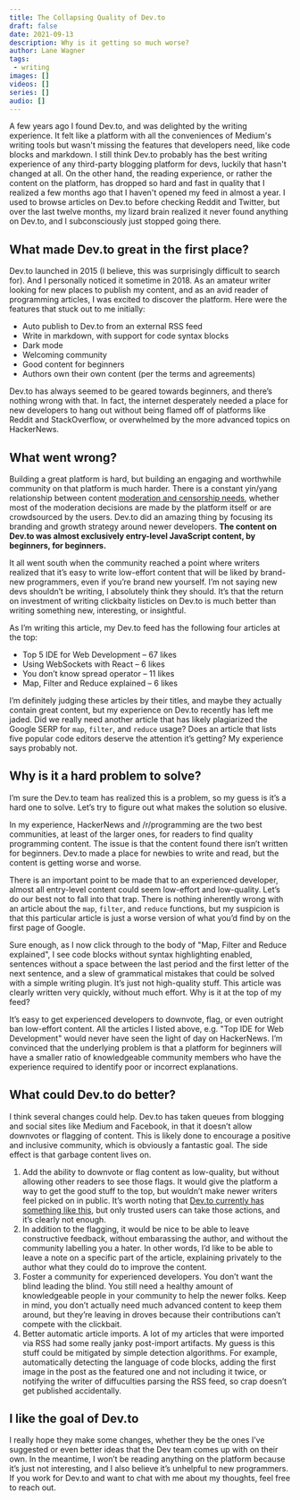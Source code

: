 ```yaml
---
title: The Collapsing Quality of Dev.to
draft: false
date: 2021-09-13
description: Why is it getting so much worse?
author: Lane Wagner
tags:
 - writing
images: []
videos: []
series: []
audio: []
---
```


A few years ago I found Dev.to, and was delighted by the writing experience. It felt like a platform with all the conveniences of Medium's writing tools but wasn't missing the features that developers need, like code blocks and markdown. I still think Dev.to probably has the best writing experience of any third-party blogging platform for devs, luckily that hasn't changed at all. On the other hand, the reading experience, or rather the content on the platform, has dropped so hard and fast in quality that I realized a few months ago that I haven't opened my feed in almost a year. I used to browse articles on Dev.to before checking Reddit and Twitter, but over the last twelve months, my lizard brain realized it never found anything on Dev.to, and I subconsciously just stopped going there.

## What made Dev.to great in the first place?

Dev.to launched in 2015 (I believe, this was surprisingly difficult to search for). And I personally noticed it sometime in 2018. As an amateur writer looking for new places to publish my content, and as an avid reader of programming articles, I was excited to discover the platform. Here were the features that stuck out to me initially:

* Auto publish to Dev.to from an external RSS feed
* Write in markdown, with support for code syntax blocks
* Dark mode
* Welcoming community
* Good content for beginners
* Authors own their own content (per the terms and agreements)

Dev.to has always seemed to be geared towards beginners, and there’s nothing wrong with that. In fact, the internet desperately needed a place for new developers to hang out without being flamed off of platforms like Reddit and StackOverflow, or overwhelmed by the more advanced topics on HackerNews.

## What went wrong?

Building a great platform is hard, but building an engaging and worthwhile community on that platform is much harder. There is a constant yin/yang relationship between content [moderation and censorship needs](https://blog.boot.dev/misc/online-misinformation-and-censorship/), whether most of the moderation decisions are made by the platform itself or are crowdsourced by the users. Dev.to did an amazing thing by focusing its branding and growth strategy around newer developers. **The content on Dev.to was almost exclusively entry-level JavaScript content, by beginners, for beginners.**

It all went south when the community reached a point where writers realized that it’s easy to write low-effort content that will be liked by brand-new programmers, even if you’re brand new yourself. I’m not saying new devs shouldn’t be writing, I absolutely think they should. It’s that the return on investment of writing clickbaity listicles on Dev.to is much better than writing something new, interesting, or insightful.

As I’m writing this article, my Dev.to feed has the following four articles at the top:

* Top 5 IDE for Web Development – 67 likes
* Using WebSockets with React – 6 likes
* You don’t know spread operator – 11 likes
* Map, Filter and Reduce explained – 6 likes

I’m definitely judging these articles by their titles, and maybe they actually contain great content, but my experience on Dev.to recently has left me jaded. Did we really need another article that has likely plagiarized the Google SERP for `map`, `filter`, and `reduce` usage? Does an article that lists five popular code editors deserve the attention it’s getting? My experience says probably not.

## Why is it a hard problem to solve?

I’m sure the Dev.to team has realized this is a problem, so my guess is it’s a hard one to solve. Let’s try to figure out what makes the solution so elusive.

In my experience, HackerNews and /r/programming are the two best communities, at least of the larger ones, for readers to find quality programming content. The issue is that the content found there isn’t written for beginners. Dev.to made a place for newbies to write and read, but the content is getting worse and worse.

There is an important point to be made that to an experienced developer, almost all entry-level content could seem low-effort and low-quality. Let’s do our best not to fall into that trap. There is nothing inherently wrong with an article about the `map`, `filter`, and `reduce` functions, but my suspicion is that this particular article is just a worse version of what you’d find by on the first page of Google.

Sure enough, as I now click through to the body of "Map, Filter and Reduce explained", I see code blocks without syntax highlighting enabled, sentences without a space between the last period and the first letter of the next sentence, and a slew of grammatical mistakes that could be solved with a simple writing plugin. It’s just not high-quality stuff. This article was clearly written very quickly, without much effort. Why is it at the top of my feed?

It’s easy to get experienced developers to downvote, flag, or even outright ban low-effort content. All the articles I listed above, e.g. "Top IDE for Web Development" would never have seen the light of day on HackerNews. I’m convinced that the underlying problem is that a platform for beginners will have a smaller ratio of knowledgeable community members who have the experience required to identify poor or incorrect explanations.

## What could Dev.to do better?

I think several changes could help. Dev.to has taken queues from blogging and social sites like Medium and Facebook, in that it doesn’t allow downvotes or flagging of content. This is likely done to encourage a positive and inclusive community, which is obviously a fantastic goal. The side effect is that garbage content lives on.

1. Add the ability to downvote or flag content as low-quality, but without allowing other readers to see those flags. It would give the platform a way to get the good stuff to the top, but wouldn’t make newer writers feel picked on in public. It’s worth noting that [Dev.to currently has something like this](https://dev.to/community-moderation), but only trusted users can take those actions, and it’s clearly not enough.
2. In addition to the flagging, it would be nice to be able to leave constructive feedback, without embarassing the author, and without the community labelling you a hater. In other words, I’d like to be able to leave a note on a specific part of the article, explaining privately to the author what they could do to improve the content.
3. Foster a community for experienced developers. You don’t want the blind leading the blind. You still need a healthy amount of knowledgeable people in your community to help the newer folks. Keep in mind, you don’t actually need much advanced content to keep them around, but they’re leaving in droves because their contributions can’t compete with the clickbait.
4. Better automatic article imports. A lot of my articles that were imported via RSS had some really janky post-import artifacts. My guess is this stuff could be mitigated by simple detection algorithms. For example, automatically detecting the language of code blocks, adding the first image in the post as the featured one and not including it twice, or notifying the writer of diffuculties parsing the RSS feed, so crap doesn’t get published accidentally.

## I like the goal of Dev.to

I really hope they make some changes, whether they be the ones I’ve suggested or even better ideas that the Dev team comes up with on their own. In the meantime, I won’t be reading anything on the platform because it’s just not interesting, and I also believe it’s unhelpful to new programmers. If you work for Dev.to and want to chat with me about my thoughts, feel free to reach out.

